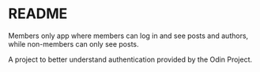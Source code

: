 # README

Members only app where members can log in and see posts and authors, while non-members can only see posts.

A project to better understand authentication provided by the Odin Project.